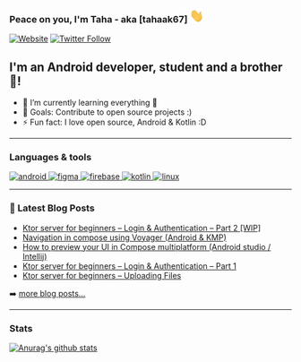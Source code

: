 ### Peace on you, I'm Taha - aka [tahaak67] <img src="https://github.com/tahaak67/tahaak67/blob/master/wave.gif" width="25" height="25" alt="Waveing Hi">


[![Website](https://img.shields.io/website?label=Blog&style=for-the-badge&url=https%3A%2F%2Ftahaben.com.ly%2F)](https://tahaben.com.ly/)
[![Twitter Follow](https://img.shields.io/twitter/follow/tahaak67?color=1DA1F2&logo=twitter&style=for-the-badge)](https://twitter.com/intent/follow?original_referer=https%3A%2F%2Fgithub.com%2Ftahaak67&screen_name=tahaak67)

## I'm an Android developer, student and a brother 🤣!

- 🌱 I’m currently learning everything 🤣
- 🥅 Goals: Contribute to open source projects :)
- ⚡ Fun fact: I love open source, Android & Kotlin :D

---
### Languages & tools

<p align="left"> <a href="https://developer.android.com" target="_blank"> <img src="https://www.vectorlogo.zone/logos/android/android-tile.svg" alt="android" width="40" height="40"/> </a> <a href="https://www.figma.com/" target="_blank"> <img src="https://www.vectorlogo.zone/logos/figma/figma-icon.svg" alt="figma" width="40" height="40"/> </a> <a href="https://firebase.google.com/" target="_blank"> <img src="https://www.vectorlogo.zone/logos/firebase/firebase-icon.svg" alt="firebase" width="40" height="40"/> </a> <a href="https://kotlinlang.org" target="_blank"> <img src="https://www.vectorlogo.zone/logos/kotlinlang/kotlinlang-icon.svg" alt="kotlin" width="40" height="40"/> </a> <a href="https://www.linux.org/" target="_blank"> <img src="https://www.vectorlogo.zone/logos/linux/linux-icon.svg" alt="linux" width="40" height="40"/> </a> </p>

---

### 📕 Latest Blog Posts

<!-- BLOG-POST-LIST:START -->
- [Ktor server for beginners – Login &amp; Authentication – Part 2 [WIP]](https://tahaben.com.ly/2024/10/ktor-server-for-beginners-login-amp-authentication-part-2/)
- [Navigation in compose using Voyager &lpar;Android &amp; KMP&rpar;](https://tahaben.com.ly/2024/09/navigation-in-compose-using-voyager-android-kmp/)
- [How to preview your UI in Compose multiplatform &lpar;Android studio / Intellij&rpar;](https://tahaben.com.ly/2024/07/how-to-preview-your-ui-in-compose-multiplatform-android-studio-intellij/)
- [Ktor server for beginners – Login &amp; Authentication – Part 1](https://tahaben.com.ly/2023/06/ktor-server-for-beginners-login-authentication/)
- [Ktor server for beginners – Uploading Files](https://tahaben.com.ly/2023/04/ktor-server-for-beginners-uploading-files/)
<!-- BLOG-POST-LIST:END -->

➡️ [more blog posts...](https://699taha.blogspot.com)


---

### Stats

[![Anurag's github stats](https://github-readme-stats.vercel.app/api?username=tahaak67&show_icons=true&count_private=true)](https://github.com/anuraghazra/github-readme-stats)

